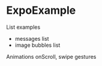 # ExpoExample
List examples
- messages list
- image bubbles list

Animations onScroll, swipe gestures

